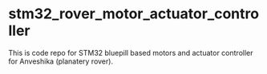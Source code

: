 # stm32_rover_motor_actuator_controller
 This is code repo for STM32 bluepill based motors and actuator controller for Anveshika (planatery rover).

